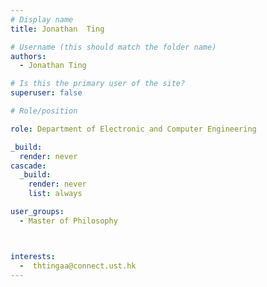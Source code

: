 ```yaml
---
# Display name
title: Jonathan  Ting

# Username (this should match the folder name)
authors:
  - Jonathan Ting

# Is this the primary user of the site?
superuser: false

# Role/position

role: Department of Electronic and Computer Engineering

_build:
  render: never
cascade:
  _build:
    render: never
    list: always

user_groups:
  - Master of Philosophy



interests:
  -  thtingaa@connect.ust.hk
---
```

